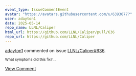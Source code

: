 ```yaml
---
event_type: IssueCommentEvent
avatar: "https://avatars.githubusercontent.com/u/6393677?"
user: adayton1
date: 2025-05-14
repo_name: LLNL/Caliper
html_url: https://github.com/LLNL/Caliper/pull/636
repo_url: https://github.com/LLNL/Caliper
---
```


<a href='https://github.com/adayton1' target='_blank'>adayton1</a> commented on issue <a href='https://github.com/LLNL/Caliper/pull/636' target='_blank'>LLNL/Caliper#636</a>.

<small>What symptoms did this fix?...</small>

<a href='https://github.com/LLNL/Caliper/pull/636' target='_blank'>View Comment</a>